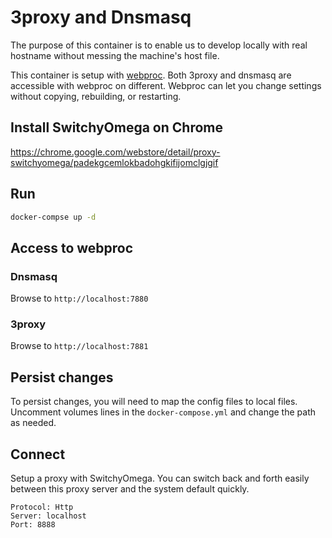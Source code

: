 # 3proxy and Dnsmasq

The purpose of this container is to enable us to develop locally with real hostname without messing the machine's host file.

This container is setup with [webproc](https://github.com/jpillora/webproc/).  Both 3proxy and dnsmasq are accessible with webproc on different.  Webproc can let you change settings without copying, rebuilding, or restarting.

## Install SwitchyOmega on Chrome

https://chrome.google.com/webstore/detail/proxy-switchyomega/padekgcemlokbadohgkifijomclgjgif

## Run

```sh
docker-compse up -d
```

## Access to webproc

### Dnsmasq

Browse to `http://localhost:7880`

### 3proxy

Browse to `http://localhost:7881`

## Persist changes

To persist changes, you will need to map the config files to local files.  Uncomment volumes lines in the `docker-compose.yml` and change the path as needed.

## Connect

Setup a proxy with SwitchyOmega.  You can switch back and forth easily between this proxy server and the system default quickly.

```text
Protocol: Http
Server: localhost
Port: 8888
```